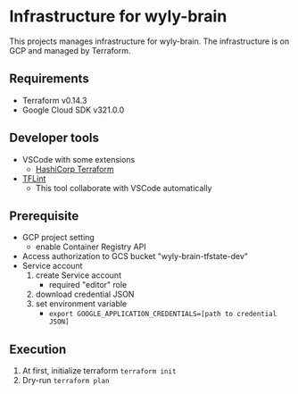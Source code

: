 # Infrastructure for wyly-brain

This projects manages infrastructure for wyly-brain.
The infrastructure is on GCP and managed by Terraform.

## Requirements

- Terraform v0.14.3
- Google Cloud SDK v321.0.0

## Developer tools

- VSCode with some extensions
  - [HashiCorp Terraform](https://marketplace.visualstudio.com/items?itemName=mauve.terraform)
- [TFLint](https://github.com/terraform-linters/tflint)
  - This tool collaborate with VSCode automatically

## Prerequisite

- GCP project setting
  - enable Container Registry API
- Access authorization to GCS bucket "wyly-brain-tfstate-dev"
- Service account
  1. create Service account
     - required "editor" role
  2. download credential JSON
  3. set environment variable
     - `export GOOGLE_APPLICATION_CREDENTIALS=[path to credential JSON]`

## Execution

1. At first, initialize terraform
  `terraform init`
2. Dry-run
  `terraform plan`
